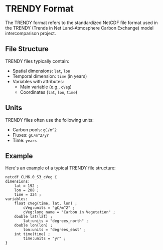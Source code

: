 # TRENDY Format

The TRENDY format refers to the standardized NetCDF file format used in the TRENDY (Trends in Net Land-Atmosphere Carbon Exchange) model intercomparison project.

## File Structure

TRENDY files typically contain:

- Spatial dimensions: `lat`, `lon`
- Temporal dimension: `time` (in years)
- Variables with attributes:
  - Main variable (e.g., `cVeg`)
  - Coordinates (`lat`, `lon`, `time`)

## Units

TRENDY files often use the following units:
- Carbon pools: `gC/m^2`
- Fluxes: `gC/m^2/yr`
- Time: `years`

## Example

Here's an example of a typical TRENDY file structure:

```
netcdf CLM6.0_S3_cVeg {
dimensions:
    lat = 192 ;
    lon = 288 ;
    time = 324 ;
variables:
    float cVeg(time, lat, lon) ;
        cVeg:units = "gC/m^2" ;
        cVeg:long_name = "Carbon in Vegetation" ;
    double lat(lat) ;
        lat:units = "degrees_north" ;
    double lon(lon) ;
        lon:units = "degrees_east" ;
    int time(time) ;
        time:units = "yr" ;
}
```